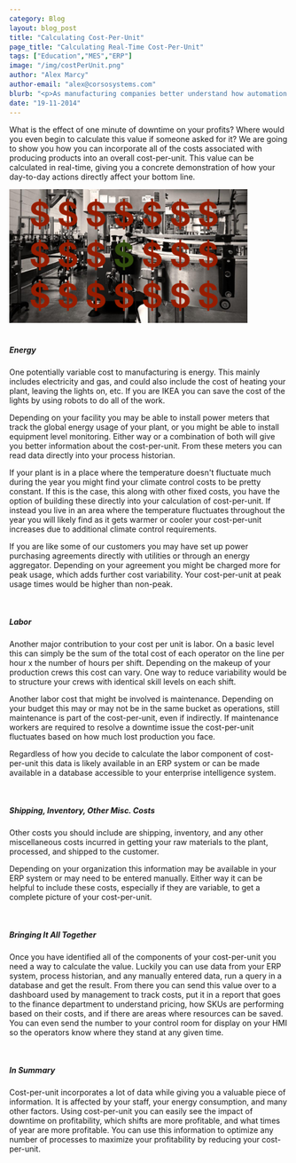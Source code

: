 ```yaml
---
category: Blog
layout: blog_post
title: "Calculating Cost-Per-Unit"
page_title: "Calculating Real-Time Cost-Per-Unit"
tags: ["Education","MES","ERP"]
image: "/img/costPerUnit.png"
author: "Alex Marcy"
author-email: "alex@corsosystems.com"
blurb: "<p>As manufacturing companies better understand how automation and information can reduce costs and increase profitability one metric they begin to rely on is cost-per-unit. Cost-per-unit is the amount of money involved in producing quantity: 1 of an item. This cost includes raw materials, energy, labor, overhead, shipping, inventory, etc. As plants become more intelligent this cost can be calculated in real-time, allowing usage of plants, production lines, and shifts to be optimized.</p>"
date: "19-11-2014"
---
```



<p>What is the effect of one minute of downtime on your profits? Where would you even begin to calculate this value if someone asked for it? We are going to show you how you can incorporate all of the costs associated with producing products into an overall cost-per-unit. This value can be calculated in real-time, giving you a concrete demonstration of how your day-to-day actions directly affect your bottom line.</p>
<img src="/img/costPerUnit.png" width="430px"/>
<br/>
<br/>
<h5><b>Energy</b></h5>
<p>One potentially variable cost to manufacturing is energy. This mainly includes electricity and gas, and could also include the cost of heating your plant, leaving the lights on, etc. If you are IKEA you can save the cost of the lights by using robots to do all of the work.</p>

<p>Depending on your facility you may be able to install power meters that track the global energy usage of your plant, or you might be able to install equipment level monitoring. Either way or a combination of both will give you better information about the cost-per-unit. From these meters you can read data directly into your process historian.</p>

<p>If your plant is in a place where the temperature doesn't fluctuate much during the year you might find your climate control costs to be pretty constant. If this is the case, this along with other fixed costs, you have the option of building these directly into your calculation of cost-per-unit. If instead you live in an area where the temperature fluctuates throughout the year you will likely find as it gets warmer or cooler your cost-per-unit increases due to additional climate control requirements.</p>

<p>If you are like some of our customers you may have set up power purchasing agreements directly with utilities or through an energy aggregator. Depending on your agreement you might be charged more for peak usage, which adds further cost variability. Your cost-per-unit at peak usage times would be higher than non-peak.</p>
<br/>
<h5><b>Labor</b></h5>
<p>Another major contribution to your cost per unit is labor. On a basic level this can simply be the sum of the total cost of each operator on the line per hour x the number of hours per shift. Depending on the makeup of your production crews this cost can vary. One way to reduce variability would be to structure your crews with identical skill levels on each shift.</p>

<p>Another labor cost that might be involved is maintenance. Depending on your budget this may or may not be in the same bucket as operations, still maintenance is part of the cost-per-unit, even if indirectly. If maintenance workers are required to resolve a downtime issue the cost-per-unit fluctuates based on how much lost production you face.</p>

<p>Regardless of how you decide to calculate the labor component of cost-per-unit this data is likely available in an ERP system or can be made available in a database accessible to your enterprise intelligence system.</p>
<br/>
<h5><b>Shipping, Inventory, Other Misc. Costs</b></h5>
<p>Other costs you should include are shipping, inventory, and any other miscellaneous costs incurred in getting your raw materials to the plant, processed, and shipped to the customer.</p>
<p>Depending on your organization this information may be available in your ERP system or may need to be entered manually. Either way it can be helpful to include these costs, especially if they are variable, to get a complete picture of your cost-per-unit.</p>
<br/>


<h5>Bringing It All Together</h5>
<p>Once you have identified all of the components of your cost-per-unit you need a way to calculate the value. Luckily you can use data from your ERP system, process historian, and any manually entered data, run a query in a database and get the result. From there you can send this value over to a dashboard used by management to track costs, put it in a report that goes to the finance department to understand pricing, how SKUs are performing based on their costs, and if there are areas where resources can be saved. You can even send the number to your control room for display on your HMI so the operators know where they stand at any given time.</p>
<br/>
<h5>In Summary</h5>
<p>Cost-per-unit incorporates a lot of data while giving you a valuable piece of information. It is affected by your staff, your energy consumption, and many other factors. Using cost-per-unit you can easily see the impact of downtime on profitability, which shifts are more profitable, and what times of year are more profitable. You can use this information to optimize any number of processes to maximize your profitability by reducing your cost-per-unit.

	